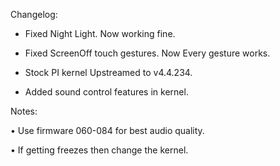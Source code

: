 Changelog:

- Fixed Night Light. Now working fine.

- Fixed ScreenOff touch gestures. Now Every gesture works.

- Stock PI kernel Upstreamed to v4.4.234.

- Added sound control features in kernel.

Notes:

• Use firmware 060-084 for best audio quality.

• If getting freezes then change the kernel.
